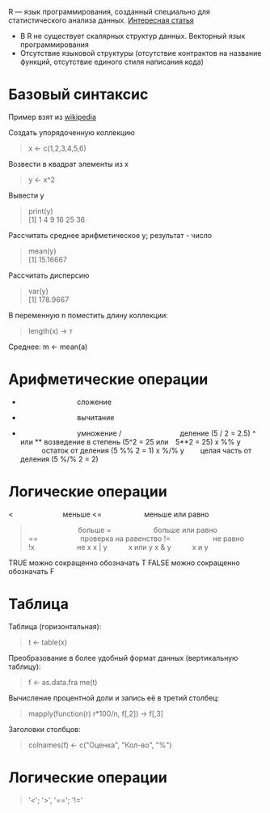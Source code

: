 R — язык программирования, созданный специально для статистического анализа данных.
[Интересная статья](https://habr.com/ru/company/otus/blog/723882/)
* В R не существует скалярных структур данных. Векторный язык программирования
* Отсутствие языковой структуры (отсутствие контрактов на название функций, отсутствие единого стиля написания кода)

# Базовый синтаксис
Пример взят из [wikipedia](https://ru.wikipedia.org/wiki/R_(%D1%8F%D0%B7%D1%8B%D0%BA_%D0%BF%D1%80%D0%BE%D0%B3%D1%80%D0%B0%D0%BC%D0%BC%D0%B8%D1%80%D0%BE%D0%B2%D0%B0%D0%BD%D0%B8%D1%8F))

Создать упорядоченную коллекцию
> x <- c(1,2,3,4,5,6)   

Возвести в квадрат элементы из x
> y <- x^2              

Вывести y
> print(y)              
> [1]  1  4  9 16 25 36

Рассчитать среднее арифметическое y; результат - число
> mean(y)               
> [1] 15.16667

Рассчитать дисперсию
> var(y)                
> [1] 178.9667

В переменную n поместить длину коллекции:
> length(x) -> т

Среднее:
m <- mean(a)

# Арифметические операции


+         сложение
-         вычитание
*         умножение
/         деление  (5 / 2 = 2.5)
^ или **  возведение в степень (5^2 = 25 или 5**2 = 25)
x %% y    остаток от деления  (5 %% 2 = 1)
x %/% y   целая часть от деления (5 %/% 2 = 2)

# Логические операции


<       меньше 
<=      меньше или равно
>       больше
>=      больше или равно
==      проверка на равенство
!=      не равно
!x      не x
x | y   x или y
x & y   x и y

TRUE  можно сокращенно обозначать T
FALSE можно сокращенно обозначать F

# Таблица 

Таблица (горизонтальная):
> t <- table(x)

Преобразование в более удобный формат данных (вертикальную таблицу):
> f <- as.data.fra me(t)

Вычисление процентной доли и запись её в третий столбец:
> mapply(function(r) r*100/n, f[,2]) -> f[,3]

Заголовки столбцов:
> colnames(f) <- c("Оценка", "Кол-во", "%")

# Логические операции
> '<'; '>', '=='; '!='

